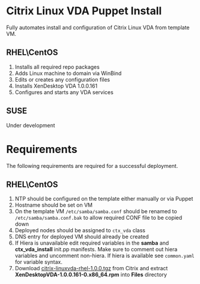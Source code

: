 # Citrix Linux VDA Puppet Install
Fully automates install and configuration of Citrix Linux VDA from template VM.

## RHEL\CentOS 
1. Installs all required repo packages
2. Adds Linux machine to domain via WinBind
3. Edits or creates any configuration files
4. Installs XenDesktop VDA 1.0.0.161
5. Configures and starts any VDA services

## SUSE
Under development

# Requirements
The following requirements are required for a successful deployment.

## RHEL\CentOS
1. NTP should be configured on the template either manually or via Puppet
2. Hostname should be set on VM
2. On the template VM `/etc/samba/samba.conf` should be renamed to `/etc/samba/samba.conf.bak` to allow required CONF file to be copied down
3. Deployed nodes should be assigned to `ctx_vda` class
4. DNS entry for deployed VM should already be created
5. If Hiera is unavailable edit required variables in the **samba** and **ctx_vda_install** init.pp manifests.  Make sure to comment out hiera variables and uncomment non-hiera.  If hiera is available see `common.yaml` for variable syntax.
6. Download [citrix-linuxvda-rhel-1.0.0.tgz](http://www.citrix.com/downloads/xendesktop/components/linux-virtual-desktop-10.html#ctx-dl-eula) from Citrix and extract **XenDesktopVDA-1.0.0.161-0.x86_64.rpm** into **Files** directory
